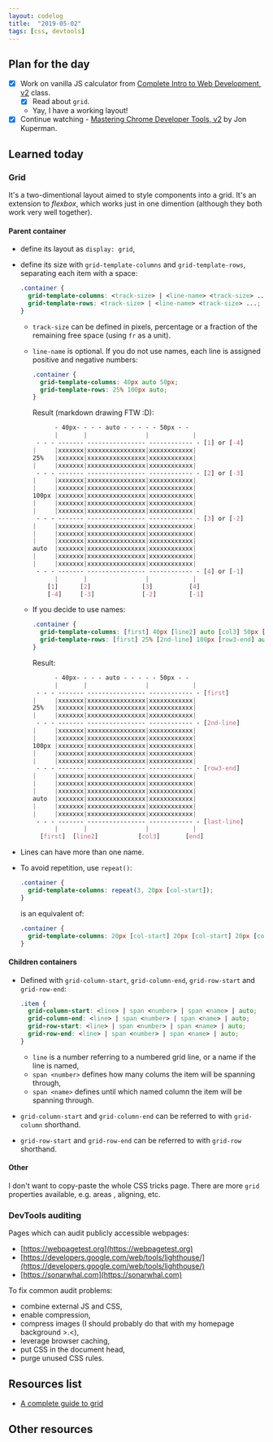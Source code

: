 ```yaml
---
layout: codelog
title:  "2019-05-02"
tags: [css, devtools]
---
```


## Plan for the day

- [x] Work on vanilla JS calculator from [Complete Intro to Web Development, v2](https://frontendmasters.com/courses/web-development-v2/) class.
  - [x] Read about `grid`.
  - Yay, I have a working layout!
- [x] Continue watching - [Mastering Chrome Developer Tools, v2](https://frontendmasters.com/courses/chrome-dev-tools-v2/) by Jon Kuperman.

## Learned today

### Grid

It's a two-dimentional layout aimed to style components into a grid. It's an extension to *flexbox*, which works just in one dimention (although they both work very well together).

#### Parent container

- define its layout as `display: grid`,
- define its size with `grid-template-columns` and `grid-template-rows`, separating each item with a space:

  ```css
  .container {
    grid-template-columns: <track-size> | <line-name> <track-size> ...;
    grid-template-rows: <track-size> | <line-name> <track-size> ...;
  }
  ```

  - `track-size` can be defined in pixels, percentage or a fraction of the remaining free space (using `fr` as a unit).
  - `line-name` is optional. If you do not use names, each line is assigned positive and negative numbers:

    ```css
    .container {
      grid-template-columns: 40px auto 50px;
      grid-template-rows: 25% 100px auto;
    }
    ```

    Result (markdown drawing FTW :D):

    ```css
          - 40px- - - - auto - - - - - 50px - -
          |       |                |            |
     - - - ------- ---------------- ------------ - [1] or [-4]
    |     |xxxxxxx|xxxxxxxxxxxxxxxx|xxxxxxxxxxxx|
    25%   |xxxxxxx|xxxxxxxxxxxxxxxx|xxxxxxxxxxxx|
    |     |xxxxxxx|xxxxxxxxxxxxxxxx|xxxxxxxxxxxx|
     - - - ------- ---------------- ------------ - [2] or [-3]
    |     |xxxxxxx|xxxxxxxxxxxxxxxx|xxxxxxxxxxxx|
    |     |xxxxxxx|xxxxxxxxxxxxxxxx|xxxxxxxxxxxx|
    100px |xxxxxxx|xxxxxxxxxxxxxxxx|xxxxxxxxxxxx|
    |     |xxxxxxx|xxxxxxxxxxxxxxxx|xxxxxxxxxxxx|
    |     |xxxxxxx|xxxxxxxxxxxxxxxx|xxxxxxxxxxxx|
     - - - ------- ---------------- ------------ - [3] or [-2]
    |     |xxxxxxx|xxxxxxxxxxxxxxxx|xxxxxxxxxxxx|
    |     |xxxxxxx|xxxxxxxxxxxxxxxx|xxxxxxxxxxxx|
    |     |xxxxxxx|xxxxxxxxxxxxxxxx|xxxxxxxxxxxx|
    auto  |xxxxxxx|xxxxxxxxxxxxxxxx|xxxxxxxxxxxx|
    |     |xxxxxxx|xxxxxxxxxxxxxxxx|xxxxxxxxxxxx|
    |     |xxxxxxx|xxxxxxxxxxxxxxxx|xxxxxxxxxxxx|
     - - - ------- ---------------- ------------ - [4] or [-1]
          |       |                |            |
        [1]      [2]              [3]          [4]
        [-4]     [-3]             [-2]         [-1]
    ```

  - If you decide to use names:

    ```css
    .container {
      grid-template-columns: [first] 40px [line2] auto [col3] 50px [end];
      grid-template-rows: [first] 25% [2nd-line] 100px [row3-end] auto [end];
    }
    ```

    Result:

    ```css
          - 40px- - - - auto - - - - - 50px - -
          |       |                |            |
     - - - ------- ---------------- ------------ - [first]
    |     |xxxxxxx|xxxxxxxxxxxxxxxx|xxxxxxxxxxxx|
    25%   |xxxxxxx|xxxxxxxxxxxxxxxx|xxxxxxxxxxxx|
    |     |xxxxxxx|xxxxxxxxxxxxxxxx|xxxxxxxxxxxx|
     - - - ------- ---------------- ------------ - [2nd-line]
    |     |xxxxxxx|xxxxxxxxxxxxxxxx|xxxxxxxxxxxx|
    |     |xxxxxxx|xxxxxxxxxxxxxxxx|xxxxxxxxxxxx|
    100px |xxxxxxx|xxxxxxxxxxxxxxxx|xxxxxxxxxxxx|
    |     |xxxxxxx|xxxxxxxxxxxxxxxx|xxxxxxxxxxxx|
    |     |xxxxxxx|xxxxxxxxxxxxxxxx|xxxxxxxxxxxx|
     - - - ------- ---------------- ------------ - [row3-end]
    |     |xxxxxxx|xxxxxxxxxxxxxxxx|xxxxxxxxxxxx|
    |     |xxxxxxx|xxxxxxxxxxxxxxxx|xxxxxxxxxxxx|
    |     |xxxxxxx|xxxxxxxxxxxxxxxx|xxxxxxxxxxxx|
    auto  |xxxxxxx|xxxxxxxxxxxxxxxx|xxxxxxxxxxxx|
    |     |xxxxxxx|xxxxxxxxxxxxxxxx|xxxxxxxxxxxx|
    |     |xxxxxxx|xxxxxxxxxxxxxxxx|xxxxxxxxxxxx|
     - - - ------- ---------------- ------------ - [last-line]
          |       |                |            |
      [first]  [line2]           [col3]       [end]
    ```

- Lines can have more than one name.
- To avoid repetition, use `repeat()`:

  ```css
  .container {
    grid-template-columns: repeat(3, 20px [col-start]);
  }
  ```

  is an equivalent of:

  ```css
  .container {
    grid-template-columns: 20px [col-start] 20px [col-start] 20px [col-start];
  }
  ```

#### Children containers

- Defined with `grid-column-start`, `grid-column-end`, `grid-row-start` and `grid-row-end`:

  ```css
  .item {
    grid-column-start: <line> | span <number> | span <name> | auto;
    grid-column-end: <line> | span <number> | span <name> | auto;
    grid-row-start: <line> | span <number> | span <name> | auto;
    grid-row-end: <line> | span <number> | span <name> | auto;
  }
  ```

  - `line` is a number referring to a numbered grid line, or a name if the line is named,
  - `span <number>` defines how many colums the item will be spanning through,
  - `span <name>` defines until which named column the item will be spanning through.
- `grid-column-start` and `grid-column-end` can be referred to with `grid-column` shorthand.
- `grid-row-start` and `grid-row-end` can be referred to with `grid-row` shorthand.

#### Other

I don't want to copy-paste the whole CSS tricks page. There are more `grid` properties available, e.g. areas , aligning, etc.

### DevTools auditing

Pages which can audit publicly accessible webpages:

- [https://webpagetest.org](https://webpagetest.org)
- [https://developers.google.com/web/tools/lighthouse/](https://developers.google.com/web/tools/lighthouse/)
- [https://sonarwhal.com](https://sonarwhal.com)

To fix common audit problems:

- combine external JS and CSS,
- enable compression,
- compress images (I should probably do that with my homepage background >.<),
- leverage browser caching,
- put CSS in the document head,
- purge unused CSS rules.

## Resources list

- [A complete guide to grid](https://css-tricks.com/snippets/css/complete-guide-grid/)

## Other resources